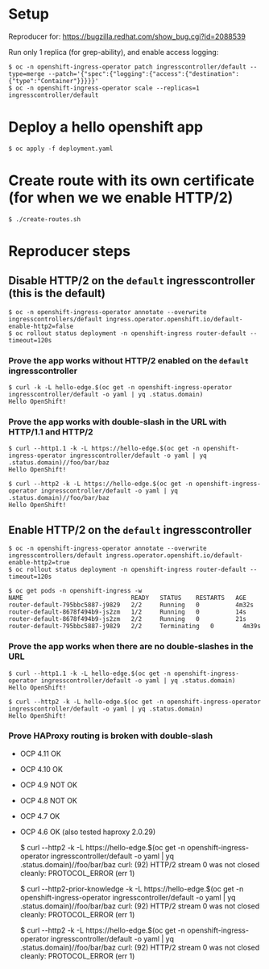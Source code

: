 # Setup

Reproducer for: https://bugzilla.redhat.com/show_bug.cgi?id=2088539

Run only 1 replica (for grep-ability), and enable access logging:

    $ oc -n openshift-ingress-operator patch ingresscontroller/default --type=merge --patch='{"spec":{"logging":{"access":{"destination":{"type":"Container"}}}}}'
    $ oc -n openshift-ingress-operator scale --replicas=1 ingresscontroller/default

# Deploy a hello openshift app

    $ oc apply -f deployment.yaml

# Create route with its own certificate (for when we we enable HTTP/2)

    $ ./create-routes.sh

# Reproducer steps

## Disable HTTP/2 on the `default` ingresscontroller (this is the default)

    $ oc -n openshift-ingress-operator annotate --overwrite ingresscontrollers/default ingress.operator.openshift.io/default-enable-http2=false
    $ oc rollout status deployment -n openshift-ingress router-default --timeout=120s

### Prove the app works without HTTP/2 enabled on the `default` ingresscontroller

    $ curl -k -L hello-edge.$(oc get -n openshift-ingress-operator ingresscontroller/default -o yaml | yq .status.domain)
    Hello OpenShift!

### Prove the app works with double-slash in the URL with HTTP/1.1 and HTTP/2

    $ curl --http1.1 -k -L https://hello-edge.$(oc get -n openshift-ingress-operator ingresscontroller/default -o yaml | yq .status.domain)//foo/bar/baz
    Hello OpenShift!

    $ curl --http2 -k -L https://hello-edge.$(oc get -n openshift-ingress-operator ingresscontroller/default -o yaml | yq .status.domain)//foo/bar/baz
    Hello OpenShift!

## Enable HTTP/2 on the `default` ingresscontroller

    $ oc -n openshift-ingress-operator annotate --overwrite ingresscontrollers/default ingress.operator.openshift.io/default-enable-http2=true
    $ oc rollout status deployment -n openshift-ingress router-default --timeout=120s

    $ oc get pods -n openshift-ingress -w
    NAME                              READY   STATUS    RESTARTS   AGE
    router-default-795bbc5887-j9829   2/2     Running   0          4m32s
    router-default-8678f494b9-js2zm   1/2     Running   0          14s
    router-default-8678f494b9-js2zm   2/2     Running   0          21s
    router-default-795bbc5887-j9829   2/2     Terminating   0        4m39s

### Prove the app works when there are no double-slashes in the URL

    $ curl --http1.1 -k -L hello-edge.$(oc get -n openshift-ingress-operator ingresscontroller/default -o yaml | yq .status.domain)
    Hello OpenShift!

    $ curl --http2 -k -L hello-edge.$(oc get -n openshift-ingress-operator ingresscontroller/default -o yaml | yq .status.domain)
    Hello OpenShift!

### Prove HAProxy routing is broken with double-slash

- OCP 4.11 OK
- OCP 4.10 OK
- OCP 4.9  NOT OK
- OCP 4.8  NOT OK
- OCP 4.7  OK
- OCP 4.6  OK (also tested haproxy 2.0.29)

    $ curl --http2 -k -L https://hello-edge.$(oc get -n openshift-ingress-operator ingresscontroller/default -o yaml | yq .status.domain)//foo/bar/baz
    curl: (92) HTTP/2 stream 0 was not closed cleanly: PROTOCOL_ERROR (err 1)

    $ curl --http2-prior-knowledge -k -L https://hello-edge.$(oc get -n openshift-ingress-operator ingresscontroller/default -o yaml | yq .status.domain)//foo/bar/baz
    curl: (92) HTTP/2 stream 0 was not closed cleanly: PROTOCOL_ERROR (err 1)

    $ curl --http2 -k -L https://hello-edge.$(oc get -n openshift-ingress-operator ingresscontroller/default -o yaml | yq .status.domain)//foo/bar/baz
    curl: (92) HTTP/2 stream 0 was not closed cleanly: PROTOCOL_ERROR (err 1)
